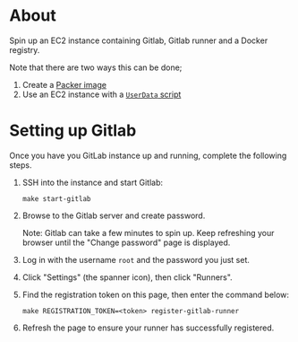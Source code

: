# About

Spin up an EC2 instance containing Gitlab, Gitlab runner and a Docker registry.

Note that there are two ways this can be done;

1. Create a [Packer image](https://github.com/OzNetNerd/Packer-Gitlab/tree/master/immutable)
2. Use an EC2 instance with a [`UserData` script](https://github.com/OzNetNerd/Packer-Gitlab/tree/master/CloudFormation)

# Setting up Gitlab

Once you have you GitLab instance up and running, complete the following steps.

1. SSH into the instance and start Gitlab:

	```
	make start-gitlab
	```

2. Browse to the Gitlab server and create password.

	Note: Gitlab can take a few minutes to spin up. Keep refreshing your browser until the "Change password" page is displayed.

3. Log in with the username `root` and the password you just set.

4. Click "Settings" (the spanner icon), then click "Runners".

5. Find the registration token on this page, then enter the command below:

	```
	make REGISTRATION_TOKEN=<token> register-gitlab-runner
	```

6. Refresh the page to ensure your runner has successfully registered.